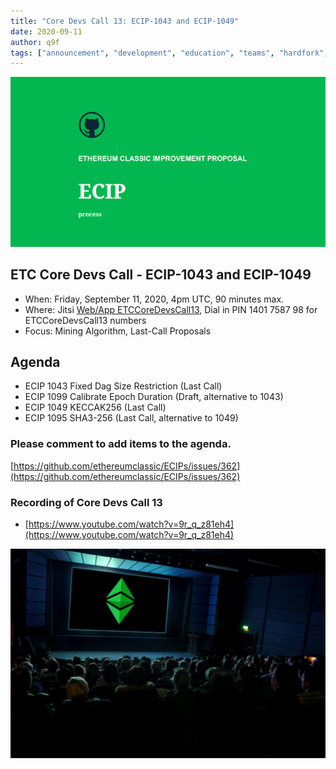 ```yaml
---
title: "Core Devs Call 13: ECIP-1043 and ECIP-1049"
date: 2020-09-11
author: q9f
tags: ["announcement", "development", "education", "teams", "hardfork", "media"]
---
```


![ETC Core Devs Call 13 - ECIP-1043 and ECIP-1049](./ethereum_classic_ecip_wallpaper.png)

## ETC Core Devs Call - ECIP-1043 and ECIP-1049

* When: Friday, September 11, 2020, 4pm UTC, 90 minutes max.
* Where: Jitsi [Web/App ETCCoreDevsCall13](https://meet.jit.si/ETCCoreDevsCall13#config.startWithVideoMuted=true&config.startVideoMuted=true), Dial in PIN 1401 7587 98 for ETCCoreDevsCall13 numbers
* Focus: Mining Algorithm, Last-Call Proposals

## Agenda

* ECIP 1043 Fixed Dag Size Restriction (Last Call)
* ECIP 1099 Calibrate Epoch Duration (Draft, alternative to 1043)
* ECIP 1049 KECCAK256 (Last Call)
* ECIP 1095 SHA3-256 (Last Call, alternative to 1049)

### Please comment to add items to the agenda.

[https://github.com/ethereumclassic/ECIPs/issues/362](https://github.com/ethereumclassic/ECIPs/issues/362)

### Recording of Core Devs Call 13

* [https://www.youtube.com/watch?v=9r_q_z81eh4](https://www.youtube.com/watch?v=9r_q_z81eh4)

![ETC Core Devs Call 13 - ECIP-1043 and ECIP-1049](./etc_cdc.png)

